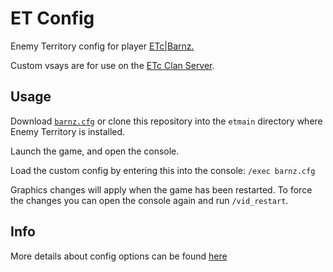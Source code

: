 # ET Config
Enemy Territory config for player [ETc|Barnz.](https://et.trackbase.net/player/5823042/)

Custom vsays are for use on the [ETc Clan Server](https://et.trackbase.net/server/etc).

## Usage
Download [`barnz.cfg`](barnz.cfg) or clone this repository into the `etmain` directory where Enemy Territory is installed.

Launch the game, and open the console.

Load the custom config by entering this into the console: `/exec barnz.cfg`

Graphics changes will apply when the game has been restarted. To force the changes you can open the console again and run `/vid_restart`.

## Info
More details about config options can be found [here](http://etconfig.net/)
